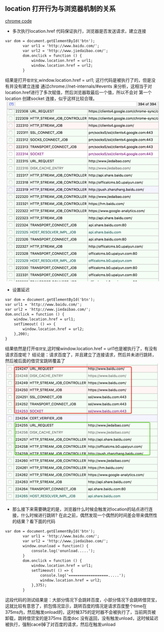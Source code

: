 ## location 打开行为与浏览器机制的关系

[chrome code](https://cs.chromium.org/search/?q=Unload&p=2&sq=package:chromium&type=cs)
- 多次执行location.href 代码保证执行，浏览器是否发送请求，建立连接
```
var dom = document.getElementById('btn');
        var url1 = 'http://www.baidu.com/';
        var url2 = 'http://www.jiedaibao.com/';
        dom.onclick = function () {
            window.location.href = url1;
            window.location.href = url2;
        }
```
结果是打开`借贷宝`,window.location.href = url1; 这行代码是被执行了的，但是没有并没有建立连接
通过chrome://net-internals/#events 来分析，这相当于对location.href进行了多次赋值，然后浏览器取最后一个值，所以不会对
第一个location 创建socket 连接，似乎这样比较合理。
![同步多次执行](./1.jpeg)


- 设置延迟
```
var dom = document.getElementById('btn');
var url1 = 'http://www.baidu.com/';
var url2 = 'http://www.jiedaibao.com/';
dom.onclick = function () {
    window.location.href = url1;
    setTimeout( () => {
        window.location.href = url2;
    },200);
}
```
结果依然是打开`借贷宝`,这时候window.location.href = url1也是被执行了，有没有请求百度呢？
结论是：请求百度了，并且建立了连接请求，然后并未进行跳转，然后被后面的借贷宝跳转覆盖了
![](./2.jpeg)


- 那么接下来需要确定的是，浏览器什么时候会触发对location的站点进行连接，什么时候进行跳转?
在此之前，偶然发现一个偶然的时间差会带来偶然性的结果？看下面的代码
```
var dom = document.getElementById('btn');
        var url1 = 'http://www.baidu.com/';
        var url2 = 'http://www.jiedaibao.com/';
        window.onunload = function() {
            console.log('onunload.....');
        }
        dom.onclick = function () {
            window.location.href = url1;
            setTimeout( () => {
                console.log('==================.....');
                window.location.href = url2;
            },375);
        }
```
这段代码的测试结果是：大部分情况下会跳转百度，小部分情况下会跳转借贷宝，这就比较有意思了，抓包情况显示，跳转百度的情况是请求百度整个time在375ms内，然后触发onload的，这时候375的定时器不会被执行了，当前网页被卸载，跳转借贷宝的是375ms 百度doc 没有返回，没有触发unload，这时候延迟被执行，强制cacel掉了对百度的请求，然后在触发unload
